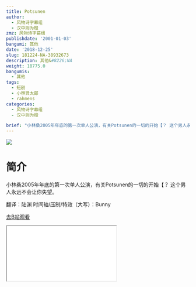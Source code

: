 ```yaml
---
title: Potsunen
author:
  - 风物诗字幕组
  - 汉中则为橙
zmz: 风物诗字幕组
publishdate: '2001-01-03'
bangumi: 其他
date: '2018-12-25'
slug: 181224-NA-38932673
description: 其他&#8226;NA
weight: 18775.0
bangumis:
  - 其他
tags:
  - 短剧
  - 小林贤太郎
  - rahmens
categories:
  - 风物诗字幕组
  - 汉中则为橙

brief: "小林桑2005年年底的第一次单人公演，有关Potsunen的一切的开始【？ 这个男人永远不会让你失望。 翻译：陆渊 时间轴/压制/特效（大写）：Bunny"
---
```

![](https://i.imgur.com/lS1jaXm.jpg)
# 简介  
小林桑2005年年底的第一次单人公演，有关Potsunen的一切的开始【？
这个男人永远不会让你失望。

翻译：陆渊 时间轴/压制/特效（大写）：Bunny  

[去B站观看](https://www.bilibili.com/video/av38932673/)
<div class ="resp-container"><iframe class="testiframe" src="//player.bilibili.com/player.html?aid=38932673"", scrolling="no", allowfullscreen="true" > </iframe></div> 

